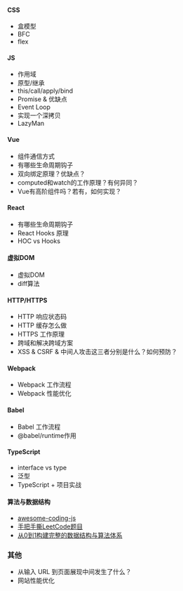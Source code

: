 #### CSS
+ 盒模型
+ BFC
+ flex

#### JS
+ 作用域
+ 原型/继承
+ this/call/apply/bind
+ Promise & 优缺点
+ Event Loop
+ 实现一个深拷贝
+ LazyMan

#### Vue
+ 组件通信方式
+ 有哪些生命周期钩子
+ 双向绑定原理？优缺点？
+ computed和watch的工作原理？有何异同？
+ Vue有高阶组件吗？若有，如何实现？

#### React
+ 有哪些生命周期钩子
+ React Hooks 原理
+ HOC vs Hooks

#### 虚拟DOM
+ 虚拟DOM
+ diff算法

#### HTTP/HTTPS
+ HTTP 响应状态码
+ HTTP 缓存怎么做
+ HTTPS 工作原理
+ 跨域和解决跨域方案
+ XSS & CSRF & 中间人攻击这三者分别是什么？如何预防？

#### Webpack
+ Webpack 工作流程
+ Webpack 性能优化

#### Babel
+ Babel 工作流程
+ @babel/runtime作用

#### TypeScript
+ interface vs type
+ 泛型
+ TypeScript + 项目实战

#### 算法与数据结构
+ [awesome-coding-js](https://github.com/ConardLi/awesome-coding-js)
+ [手把手撕LeetCode题目](https://github.com/labuladong/fucking-algorithm)
+ [从0到1构建完整的数据结构与算法体系](https://github.com/sisterAn/JavaScript-Algorithms)

### 其他 
+ 从输入 URL 到页面展现中间发生了什么？
+ 网站性能优化
